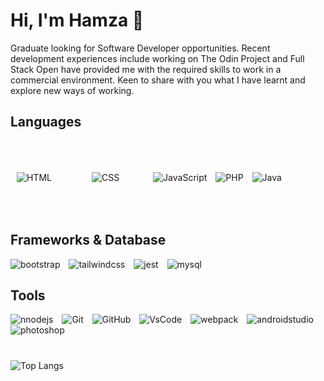 <h1 align="left"> Hi, I'm Hamza 👋</h2>
<p align="left">Graduate looking for Software Developer opportunities. Recent development experiences include working on
The Odin Project and Full Stack Open have provided me with the required skills to work in a commercial
environment. Keen to share with you what I have learnt and explore new ways of working.
</p>


<h2 align="left">Languages</h2>
<p align="left">
<img alt="HTML"  style="margin:10px;" src="https://img.shields.io/badge/HTML5-E34F26.svg?style=for-the-badge&logo=HTML5&logoColor=white" />
<img alt="CSS" style="margin:50px;" src="https://img.shields.io/badge/CSS3-1572B6.svg?style=for-the-badge&logo=CSS3&logoColor=white" />
<img alt="JavaScript" style="margin-right:10px;" src="https://img.shields.io/badge/JavaScript-F7DF1E.svg?style=for-the-badge&logo=JavaScript&logoColor=black" />
<img alt="PHP" style="margin-right:10px;" src="https://img.shields.io/badge/PHP-777BB4.svg?style=for-the-badge&logo=PHP&logoColor=white" />
<img alt="Java" style="margin-right:10px;" src="https://img.shields.io/badge/java-%23ED8B00.svg?style=for-the-badge&logo=openjdk&logoColor=white)" />  
</p>

<h2 align="left">Frameworks & Database</h2>
<p align="left">
<img alt="bootstrap" style="padding-right:10px;" src="https://img.shields.io/badge/Bootstrap-7952B3.svg?style=for-the-badge&logo=Bootstrap&logoColor=white" />
<img alt="tailwindcss" style="padding-right:10px;" src="https://img.shields.io/badge/Tailwind%20CSS-06B6D4.svg?style=for-the-badge&logo=Tailwind-CSS&logoColor=white" />
<img alt="jest" style="padding-right:10px;" src="https://img.shields.io/badge/Jest-C21325.svg?style=for-the-badge&logo=Jest&logoColor=white" />
<img alt="mysql" style="padding-right:10px;" src="https://img.shields.io/badge/MySQL-4479A1.svg?style=for-the-badge&logo=MySQL&logoColor=white" />
</p>

<h2 align="left">Tools</h2>
<p allign="left">
<img alt="nnodejs"  style="padding-right:10px;"  src="https://img.shields.io/badge/Node.js-339933.svg?style=for-the-badge&logo=nodedotjs&logoColor=white" />
<img alt="Git"  style="padding-right:10px;"  src="https://img.shields.io/badge/Git-F05032.svg?style=for-the-badge&logo=Git&logoColor=white" />
<img alt="GitHub"  style="padding-right:10px;"  src="https://img.shields.io/badge/GitHub-181717.svg?style=for-the-badge&logo=GitHub&logoColor=white" />
<img alt="VsCode" style="padding-right:10px;" src="https://img.shields.io/badge/Visual%20Studio%20Code-007ACC.svg?style=for-the-badge&logo=Visual-Studio-Code&logoColor=white" />
<img alt="webpack" style="padding-right:10px;" src="https://img.shields.io/badge/Webpack-8DD6F9.svg?style=for-the-badge&logo=Webpack&logoColor=black" />  
<img alt="androidstudio" style="padding-right:10px;" src="https://img.shields.io/badge/Android%20Studio-3DDC84.svg?style=for-the-badge&logo=Android-Studio&logoColor=white" />
<img alt="photoshop" style="padding-right:10px;" src="https://img.shields.io/badge/Adobe%20Photoshop-31A8FF.svg?style=for-the-badge&logo=Adobe-Photoshop&logoColor=white" />
</p>

#

![Top Langs](https://github-readme-stats.vercel.app/api/top-langs/?username=h4m24-a&layout=compact)
